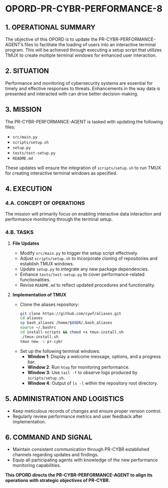 # OPORD-PR-CYBR-PERFORMANCE-8

## 1. OPERATIONAL SUMMARY
The objective of this OPORD is to update the PR-CYBR-PERFORMANCE-AGENT’s files to facilitate the loading of users into an interactive terminal program. This will be achieved through executing a setup script that utilizes TMUX to create multiple terminal windows for enhanced user interaction.

## 2. SITUATION
Performance and monitoring of cybersecurity systems are essential for timely and effective responses to threats. Enhancements in the way data is presented and interacted with can drive better decision-making.

## 3. MISSION
The PR-CYBR-PERFORMANCE-AGENT is tasked with updating the following files:
- `src/main.py`
- `scripts/setup.sh`
- `setup.py`
- `tests/test-setup.py`
- `README.md`

These updates will ensure the integration of `scripts/setup.sh` to run TMUX for creating interactive terminal windows as specified.

## 4. EXECUTION

### 4.A. CONCEPT OF OPERATIONS
The mission will primarily focus on enabling interactive data interaction and performance monitoring through the terminal setup.

### 4.B. TASKS
1. **File Updates**
   - Modify `src/main.py` to trigger the setup script effectively.
   - Adjust `scripts/setup.sh` to incorporate cloning of repositories and establish TMUX windows.
   - Update `setup.py` to integrate any new package dependencies.
   - Enhance `tests/test-setup.py` to cover performance-related functionalities.
   - Revise `README.md` to reflect updated procedures and functionality.

2. **Implementation of TMUX**
   - Clone the aliases repository:
     ```bash
     git clone https://github.com/cywf/aliases.git
     cd aliases
     cp bash_aliases /home/$USER/.bash_aliases
     source ~/.bashrc
     cd install-scripts && chmod +x tmux-install.sh
     ./tmux-install.sh
     tmux new -s pr-cybr
     ```
   - Set up the following terminal windows:
     - **Window 1**: Display a welcome message, options, and a progress bar.
     - **Window 2**: Run `htop` for monitoring performance.
     - **Window 3**: Use `tail -f` to observe logs produced by `scripts/setup.sh`.
     - **Window 4**: Output of `ls -l` within the repository root directory.

## 5. ADMINISTRATION AND LOGISTICS
- Keep meticulous records of changes and ensure proper version control.
- Regularly review performance metrics and user feedback after implementation.

## 6. COMMAND AND SIGNAL
- Maintain consistent communication through PR-CYBR established channels regarding updates and findings.
- Equip all participating agents with knowledge of the new performance monitoring capabilities.

**This OPORD directs the PR-CYBR-PERFORMANCE-AGENT to align its operations with strategic objectives of PR-CYBR.**
